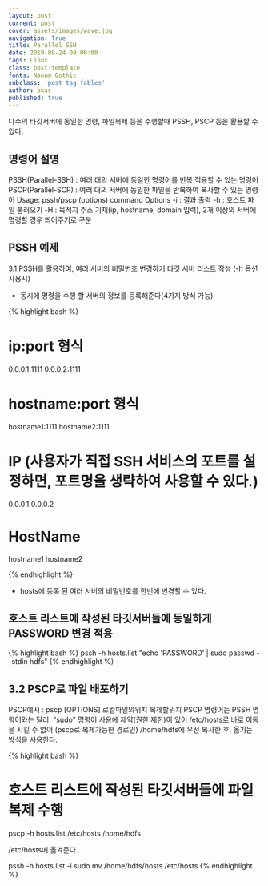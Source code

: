 ```yaml
---
layout: post
current: post
cover: assets/images/wave.jpg
navigation: True
title: Parallel SSH
date: 2019-09-24 09:00:00
tags: Linux
class: post-template
fonts: Nanum Gothic
subclass: 'post tag-fables'
author: akas
published: true
---
```


다수의 타깃서버에 동일한 명령, 파일복제 등을 수행할때 PSSH, PSCP 등을 활용할 수 있다.

## 명령어 설명
PSSH(Parallel-SSH) : 여러 대의 서버에 동일한 명령어를 반복 적용할 수 있는 명령어
PSCP(Parallel-SCP) : 여러 대의 서버에 동일한 파일을 반복하여 복사할 수 있는 명령어
Usage: pssh/pscp (options) command
Options
-i : 결과 출력
-h : 호스트 파일 불러오기
-H : 목적지 주소 기재(ip, hostname, domain 입력), 2개 이상의 서버에 명령할 경우 띄어주기로 구분

## PSSH 예제
3.1 PSSH를 활용하여, 여러 서버의 비밀번호 변경하기
타깃 서버 리스트 작성 (-h 옵션 사용시)



- 동시에 명령을 수행 할 서버의 정보를 등록해준다(4가지 방식 가능)

{% highlight bash %}

# ip:port 형식
0.0.0.1:1111
0.0.0.2:1111

# hostname:port 형식
hostname1:1111
hostname2:1111

# IP (사용자가 직접 SSH 서비스의 포트를 설정하면, 포트명을 생략하여 사용할 수 있다.)
0.0.0.1
0.0.0.2

# HostName
hostname1
hostname2

{% endhighlight %}
- hosts에 등록 된 여러 서버의 비밀번호를 한번에 변경할 수 있다.

## 호스트 리스트에 작성된 타깃서버들에 동일하게 PASSWORD 변경 적용
{% highlight bash %}
pssh -h hosts.list "echo 'PASSWORD' | sudo passwd --stdin hdfs"
{% endhighlight %}

## 3.2 PSCP로 파일 배포하기
PSCP예시 : pscp [OPTIONS] 로컬파일의위치 복제할위치
PSCP 명령어는 PSSH 명령어와는 달리, "sudo" 명령어 사용에 제약(권한 제한)이 있어 /etc/hosts로 바로 이동을 시킬 수 없어 (pscp로 복제가능한 경로인) /home/hdfs에 우선 복사한 후, 옮기는 방식을 사용한다.

{% highlight bash %}
# 호스트 리스트에 작성된 타깃서버들에 파일복제 수행
pscp -h hosts.list /etc/hosts /home/hdfs


/etc/hosts에 옮겨준다.

pssh -h hosts.list -i sudo mv /home/hdfs/hosts /etc/hosts
{% endhighlight %}
